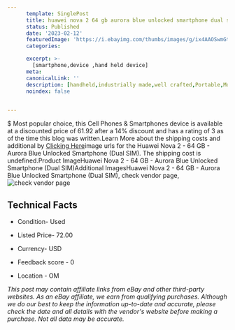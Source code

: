 ```yaml
---
      template: SinglePost
      title: huawei nova 2 64 gb aurora blue unlocked smartphone dual sim 
      status: Published
      date: '2023-02-12'
      featuredImage: 'https://i.ebayimg.com/thumbs/images/g/ix4AAOSwmGtjk0Ap/s-l225.jpg'
      categories: 

      excerpt: >-
        [smartphone,device ,hand held device]
      meta:
      canonicalLink: ''
      description: [handheld,industrially made,well crafted,Portable,Mobile,Compact,Convenient,Lightweight,Maneuverable,Man-portable,Miniature,Carriable,Hand-held,Light,Holdable,Transportable,Mobile device,Pocket-sized,On-the-go,Wireless,Cordless,Compact size,Convenient size, smartphone,device ,hand held device]
      noindex: false

        
---
```

$
    Most popular choice, this Cell Phones & Smartphones device is available at a discounted price of 61.92 after a 14% discount and has a rating of 3 as of the time this blog was written.Learn More about the shipping costs and additional by [Clicking Here](https://www.ebay.com/itm/295403542171?hash=item44c76c569b%3Ag%3Aix4AAOSwmGtjk0Ap&amdata=enc%3AAQAHAAAA4ECxOrv6j55uja6tkaLUoOyv6Hhj4gzoxkPlI5lHu0m9vjXCAeUqe3qlBg2POi1nBVbUjz%2Bzr50D0Zpxe6u83A6ttDTuE%2Fim58LC3jtrC0Y%2BWf3beCt%2BFBjTfwO%2FNWMiEYnqCn%2FwnAA8C8AZiZWLbJKho1JZaynr3KvKpmu2CpiMY%2FFx2sQMFBGk9GN%2F2zRKhrvB8SwphVwpet5sbxyOdTTWllrbkJgMu3j44fToVZKl2NoVeE6493RXfa%2FlZJ4IpBfV2vbsrv8%2F8lhtefwOF7BxZy0sbLTN5tzTDW20C4D8&mkevt=1&mkcid=1&mkrid=711-53200-19255-0&campid=%253CePNCampaignId%253E&customid=%253CreferenceId%253E&toolid=10049)image urls for the Huawei Nova 2 - 64 GB - Aurora Blue Unlocked Smartphone (Dual SIM). The shipping cost is undefined.Product ImageHuawei Nova 2 - 64 GB - Aurora Blue Unlocked Smartphone (Dual SIM)Additional ImagesHuawei Nova 2 - 64 GB - Aurora Blue Unlocked Smartphone (Dual SIM), check vendor page, ![check vendor page](https://origin-galleryplus.ebayimg.com/ws/web/295403542171_2_0_1/225x225.jpg,https://origin-galleryplus.ebayimg.com/ws/web/295403542171_3_0_1/225x225.jpg,https://origin-galleryplus.ebayimg.com/ws/web/295403542171_4_0_1/225x225.jpg,https://origin-galleryplus.ebayimg.com/ws/web/295403542171_5_0_1/225x225.jpg,https://origin-galleryplus.ebayimg.com/ws/web/295403542171_6_0_1/225x225.jpg)
    
    

 ## Technical Facts 



     
      

 - Condition- Used 


      

 - Listed Price- 72.00 


      

 - Currency- USD 


      

 - Feedback score - 0 


      

 - Location - OM 


      
      

 *_This post may contain affiliate links from eBay and other third-party websites. As an eBay affiliate, we earn from qualifying purchases. Although we do our best to keep the information up-to-date and accurate, please check the date and all details with the vendor's website before making a purchase. Not all data may be accurate._*



    
    
    
    
    